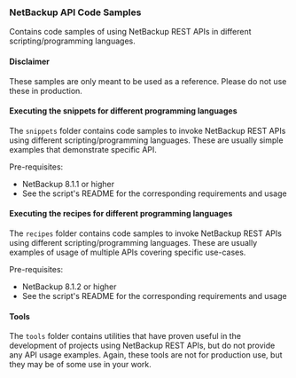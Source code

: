 ### NetBackup API Code Samples

Contains code samples of using NetBackup REST APIs in different scripting/programming languages.

#### Disclaimer
These samples are only meant to be used as a reference. Please do not use these in production.

#### Executing the snippets for different programming languages

The `snippets` folder contains code samples to invoke NetBackup REST APIs using different scripting/programming languages. These are usually simple examples that demonstrate specific API. 

Pre-requisites:

- NetBackup 8.1.1 or higher
- See the script's README for the corresponding requirements and usage


#### Executing the recipes for different programming languages

The `recipes` folder contains code samples to invoke NetBackup REST APIs using different scripting/programming languages. These are usually examples of usage of multiple APIs covering specific use-cases.

Pre-requisites:

- NetBackup 8.1.2 or higher
- See the script's README for the corresponding requirements and usage



#### Tools
The `tools` folder contains utilities that have proven useful in the development of projects using
NetBackup REST APIs, but do not provide any API usage examples.  Again, these tools are not for
production use, but they may be of some use in your work.

